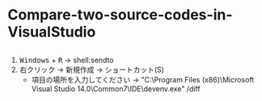 # Compare-two-source-codes-in-VisualStudio

## 
1. <kbd>Windows</kbd> + <kbd>R</kbd> -> shell:sendto
1. 右クリック -> 新規作成 -> ショートカット(S)
	* 項目の場所を入力してください -> "C:\Program Files (x86)\Microsoft Visual Studio 14.0\Common7\IDE\devenv.exe" /diff
  
  
